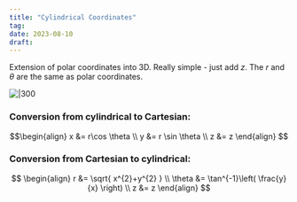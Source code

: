 ```yaml
---
title: "Cylindrical Coordinates"
tag:
date: 2023-08-10
draft:
---
```


Extension of polar coordinates into 3D.
Really simple - just add $z$. The $r$ and $\theta$ are the same as polar coordinates.

![|300](Calculus/attachments/Pasted%20image%2020230810170529.png)

### Conversion from cylindrical to Cartesian:
$$\begin{align}
x &= r\cos \theta \\
y &= r \sin \theta \\
z &= z
\end{align}
$$
### Conversion from Cartesian to cylindrical:
$$
\begin{align}
r &= \sqrt{ x^{2}+y^{2} } \\
\theta &= \tan^{-1}\left( \frac{y}{x} \right) \\
z &= z
\end{align}
$$
